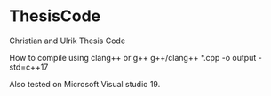 # ThesisCode
Christian and Ulrik Thesis Code

How to compile using clang++ or g++
g++/clang++ *.cpp -o output -std=c++17

Also tested on Microsoft Visual studio 19.

